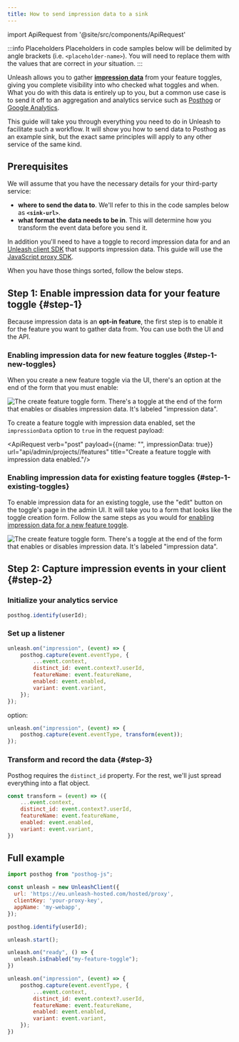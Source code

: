 ```yaml
---
title: How to send impression data to a sink
---
```

import ApiRequest from '@site/src/components/ApiRequest'

:::info Placeholders
Placeholders in code samples below will be delimited by angle brackets (i.e. `<placeholder-name>`). You will need to replace them with the values that are correct in _your_ situation.
:::

Unleash allows you to gather [**impression data**](../advanced/impression-data.md) from your feature toggles, giving you complete visibility into who checked what toggles and when. What you do with this data is entirely up to you, but a common use case is to send it off to an aggregation and analytics service such as [Posthog](https://posthog.com/) or [Google Analytics](https://analytics.google.com/).

This guide will take you through everything you need to do in Unleash to facilitate such a workflow. It will show you how to send data to Posthog as an example sink, but the exact same principles will apply to any other service of the same kind.


## Prerequisites

We will assume that you have the necessary details for your third-party service:

- **where to send the data to**. We'll refer to this in the code samples below as **`<sink-url>`**.
- **what format the data needs to be in**. This will determine how you transform the event data before you send it.

In addition you'll need to have a toggle to record impression data for and an [Unleash client SDK](../sdks/index.md) that supports impression data. This guide will use the [JavaScript proxy SDK](../sdks/proxy-javascript.md).

When you have those things sorted, follow the below steps.

## Step 1: Enable impression data for your feature toggle {#step-1}

Because impression data is an **opt-in feature**, the first step is to enable it for the feature you want to gather data from. You can use both the UI and the API.

### Enabling impression data for new feature toggles {#step-1-new-toggles}

When you create a new feature toggle via the UI, there's an option at the end of the form that you must enable:

![The create feature toggle form. There's a toggle at the end of the form that enables or disables impression data. It's labeled "impression data".](/img/enable-impression-data.png)

To create a feature toggle with impression data enabled, set the `impressionData` option to `true` in the request payload:

<ApiRequest verb="post" payload={{name: "<feature-toggle-name>", impressionData: true}} url="api/admin/projects/<project-id>/features" title="Create a feature toggle with impression data enabled."/>

### Enabling impression data for existing feature toggles {#step-1-existing-toggles}

To enable impression data for an existing toggle, use the "edit" button on the toggle's page in the admin UI. It will take you to a form that looks like the toggle creation form. Follow the same steps as you would for [enabling impression data for a new feature toggle](#step-1-new-toggles).

![The create feature toggle form. There's a toggle at the end of the form that enables or disables impression data. It's labeled "impression data".](/img/enable-impression-data-existing-toggle.png)


## Step 2: Capture impression events in your client {#step-2}

### Initialize your analytics service

``` js
posthog.identify(userId);
```

### Set up a listener

``` js
unleash.on("impression", (event) => {
    posthog.capture(event.eventType, {
        ...event.context,
        distinct_id: event.context?.userId,
        featureName: event.featureName,
        enabled: event.enabled,
        variant: event.variant,
    });
});
```

option:


``` js
unleash.on("impression", (event) => {
    posthog.capture(event.eventType, transform(event));
});
```

### Transform and record the data {#step-3}

Posthog requires the `distinct_id` property. For the rest, we'll just spread everything into a flat object.

``` js
const transform = (event) => ({
    ...event.context,
    distinct_id: event.context?.userId,
    featureName: event.featureName,
    enabled: event.enabled,
    variant: event.variant,
})
```

## Full example

```js
import posthog from "posthog-js";

const unleash = new UnleashClient({
  url: 'https://eu.unleash-hosted.com/hosted/proxy',
  clientKey: 'your-proxy-key',
  appName: 'my-webapp',
});

posthog.identify(userId);

unleash.start();

unleash.on("ready", () => {
  unleash.isEnabled("my-feature-toggle");
})

unleash.on("impression", (event) => {
    posthog.capture(event.eventType, {
        ...event.context,
        distinct_id: event.context?.userId,
        featureName: event.featureName,
        enabled: event.enabled,
        variant: event.variant,
    });
})
```
